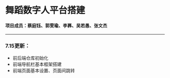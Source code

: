 # 舞蹈数字人平台搭建

#### 项目成员：蔡庭钰、郭雯瑜、李奡、吴若愚、张文杰
****

### 7.15更新：
- 前后端仓库初始化
- 前端导航栏基本框架搭建
- 前端页面基本设置、页面间跳转